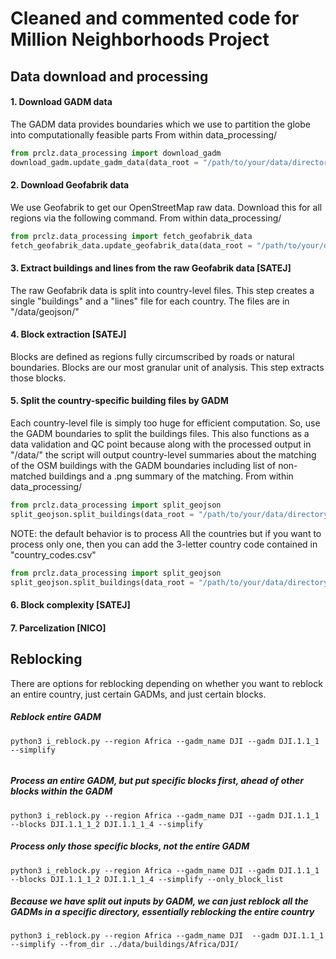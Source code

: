 # Cleaned and commented code for Million Neighborhoods Project
## Data download and processing

#### 1. Download GADM data
The GADM data provides boundaries which we use to partition the globe into computationally feasible parts
From within data_processing/
```python
from prclz.data_processing import download_gadm
download_gadm.update_gadm_data(data_root = "/path/to/your/data/directory/")
```


#### 2. Download Geofabrik data
We use Geofabrik to get our OpenStreetMap raw data. Download this for all regions via the following command.
From within data_processing/
```python
from prclz.data_processing import fetch_geofabrik_data
fetch_geofabrik_data.update_geofabrik_data(data_root = "/path/to/your/data/directory/")
```

#### 3. Extract buildings and lines from the raw Geofabrik data [SATEJ]
The raw Geofabrik data is split into country-level files. This step creates a single "buildings" and a "lines" file for each country. The files are in "/data/geojson/"

#### 4. Block extraction [SATEJ]
Blocks are defined as regions fully circumscribed by roads or natural boundaries. Blocks are our most granular unit of analysis. This step extracts those blocks.

#### 5. Split the country-specific building files by GADM
Each country-level file is simply too huge for efficient computation. So, use the GADM boundaries to split the buildings files. This also functions as a data validation and QC point because along with the processed output in "/data/" the script will output country-level summaries about the matching of the OSM buildings with the GADM boundaries including list of non-matched buildings and a .png summary of the matching. 
From within data_processing/
```python
from prclz.data_processing import split_geojson
split_geojson.split_buildings(data_root = "/path/to/your/data/directory/")
```
NOTE: the default behavior is to process All the countries but if you want to process only one, then you can add the
3-letter country code contained in "country_codes.csv"
```python
from prclz.data_processing import split_geojson
split_geojson.split_buildings(data_root = "/path/to/your/data/directory/", gadm_name='DJI')
```

#### 6. Block complexity [SATEJ]

#### 7. Parcelization [NICO]


## Reblocking
There are options for reblocking depending on whether you want to reblock an entire country, just certain GADMs, and just certain blocks. 

##### Reblock entire GADM
```
python3 i_reblock.py --region Africa --gadm_name DJI --gadm DJI.1.1_1 --simplify
         
```
##### Process an entire GADM, but put specific blocks first, ahead of other blocks within the GADM
```
python3 i_reblock.py --region Africa --gadm_name DJI --gadm DJI.1.1_1 --blocks DJI.1.1_1_2 DJI.1.1_1_4 --simplify
```
##### Process only those specific blocks, not the entire GADM
```
python3 i_reblock.py --region Africa --gadm_name DJI --gadm DJI.1.1_1 --blocks DJI.1.1_1_2 DJI.1.1_1_4 --simplify --only_block_list
```

##### Because we have split out inputs by GADM, we can just reblock all the GADMs in a specific directory, essentially reblocking the entire country
```
python3 i_reblock.py --region Africa --gadm_name DJI  --gadm DJI.1.1_1 --simplify --from_dir ../data/buildings/Africa/DJI/
         
```


